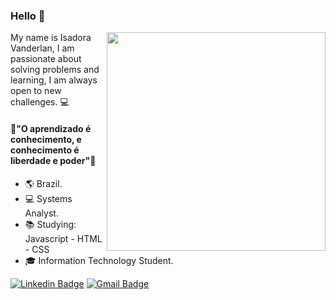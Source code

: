 ### Hello 👋

<img align="right" src="https://raw.githubusercontent.com/MicaelliMedeiros/micaellimedeiros/master/image/computer-illustration.png" width="350"/>
My name is Isadora Vanderlan, I am passionate about solving problems and learning,
I am always open to new challenges. 💻

#### 🧠"O aprendizado é conhecimento, e conhecimento é liberdade e poder"📖


- 🌎 Brazil.
- 💻 Systems Analyst.
- :books: Studying:  Javascript - HTML - CSS 
- 🎓 Information Technology Student.

[![Linkedin Badge](https://img.shields.io/badge/-IsadoraVanderlan-blue?style=flat-square&logo=Linkedin&logoColor=white&link=https://www.linkedin.com/in/isadora-vanderlan-2a212b16a/)](https://www.linkedin.com/in/isadora-vanderlan-2a212b16a//)
[![Gmail Badge](https://img.shields.io/badge/-vanderlansantos1991@gmail.com-c14438?style=flat-square&logo=Gmail&logoColor=white&link=mailto:vanderlansantos1991@gmail.com)](mailto:vanderlansantos1991@gmail.com)
